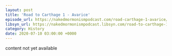 ```yaml
---
layout: post
title: 'Road to Carthage 1 - Avarice'
episode_url: https://nakedmormonismpodcast.com/road-carthage-1-avarice/
libsyn_url: https://nakedmormonismpodcast.libsyn.com/road-to-carthage-1-avarice
category: History
date: 2020-07-10 03:00:00 +0000
---
```


content not yet available
